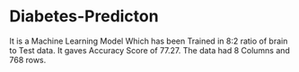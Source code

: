 # Diabetes-Predicton
It is a Machine Learning Model Which has been Trained in 8:2 ratio of brain to Test data. It gaves Accuracy Score of 77.27. The data had 8 Columns and 768 rows.
